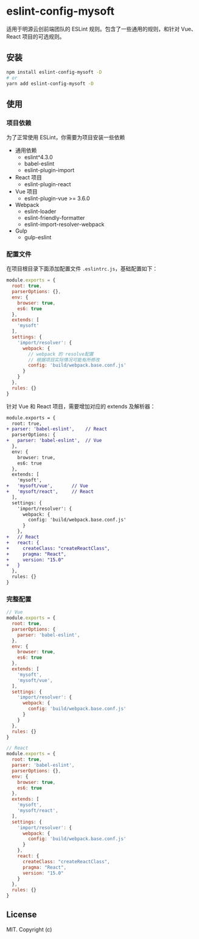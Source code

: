 # eslint-config-mysoft

适用于明源云创前端团队的 ESLint 规则。包含了一些通用的规则，和针对 Vue、 React 项目的可选规则。

## 安装

```bash
npm install eslint-config-mysoft -D
# or
yarn add eslint-config-mysoft -D
```

## 使用

### 项目依赖

为了正常使用 ESLint，你需要为项目安装一些依赖

- 通用依赖
  - eslint^4.3.0
  - babel-eslint
  - eslint-plugin-import
- React 项目
  - eslint-plugin-react
- Vue 项目
  - eslint-plugin-vue >= 3.6.0
- Webpack
  - eslint-loader
  - eslint-friendly-formatter
  - eslint-import-resolver-webpack
- Gulp
  - gulp-eslint

### 配置文件

在项目根目录下面添加配置文件 `.eslintrc.js`，基础配置如下：

```js
module.exports = {
  root: true,
  parserOptions: {},
  env: {
    browser: true,
    es6: true
  },
  extends: [
    'mysoft'
  ],
  settings: {
    'import/resolver': {
      webpack: {
        // webpack 的 resolve配置
        // 根据项目实际情况可能有所修改
        config: 'build/webpack.base.conf.js'
      }
    }
  },
  rules: {}
}
```

针对 Vue 和 React 项目，需要增加对应的 extends 及解析器：

```diff
module.exports = {
  root: true,
+ parser: 'babel-eslint',    // React
  parserOptions: {
+   parser: 'babel-eslint',  // Vue
  },
  env: {
    browser: true,
    es6: true
  },
  extends: [
    'mysoft',
+   'mysoft/vue',       // Vue
+   'mysoft/react',     // React
  ],
  settings: {
    'import/resolver': {
      webpack: {
        config: 'build/webpack.base.conf.js'
      }
    },
+   // React
+   react: {
+     createClass: "createReactClass",
+     pragma: "React",
+     version: "15.0"
+   }
  },
  rules: {}
}
```

### 完整配置

```js
// Vue
module.exports = {
  root: true,
  parserOptions: {
    parser: 'babel-eslint',
  },
  env: {
    browser: true,
    es6: true
  },
  extends: [
    'mysoft',
    'mysoft/vue',
  ],
  settings: {
    'import/resolver': {
      webpack: {
        config: 'build/webpack.base.conf.js'
      }
    }
  },
  rules: {}
}

// React
module.exports = {
  root: true,
  parser: 'babel-eslint',
  parserOptions: {},
  env: {
    browser: true,
    es6: true
  },
  extends: [
    'mysoft',
    'mysoft/react',
  ],
  settings: {
    'import/resolver': {
      webpack: {
        config: 'build/webpack.base.conf.js'
      }
    },
    react: {
      createClass: "createReactClass",
      pragma: "React",
      version: "15.0"
    }
  },
  rules: {}
}
```

## License

MIT. Copyright (c)
